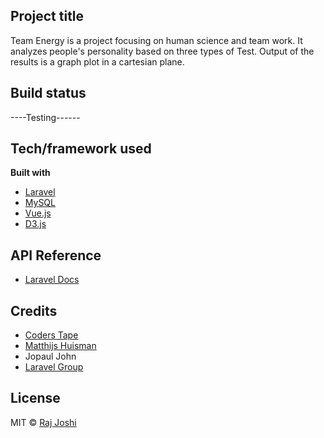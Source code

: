 ## Project title

Team Energy is a project focusing on human science and team work. It analyzes people's personality based on three types of Test. Output of the results is a graph plot in a cartesian plane.

## Build status
----Testing------

## Tech/framework used

<b>Built with</b>

-   [Laravel](https://laravel.com/)
-   [MySQL](https://www.mysql.com/)
-   [Vue.js](https://vuejs.org/)
-   [D3.js](https://d3js.org/)

## API Reference

-   [Laravel Docs](https://laravel.com/docs/7.x/)

## Credits

-   [Coders Tape](https://coderstape.com/)
-   [Matthijs Huisman](https://github.com/Matthijs-Huisman)
-   Jopaul John
-   [Laravel Group](https://t.me/laravel_worldwide)

## License

MIT © [Raj Joshi](https://github.com/Raj-Joshi-dev)
